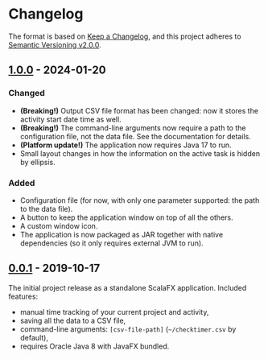 ﻿Changelog
=========

The format is based on [Keep a Changelog](https://keepachangelog.com/en/1.0.0/),
and this project adheres to [Semantic
Versioning v2.0.0](https://semver.org/spec/v2.0.0.html).

## [1.0.0] - 2024-01-20
### Changed
- **(Breaking!)** Output CSV file format has been changed: now it stores the activity start date time as well.
- **(Breaking!)** The command-line arguments now require a path to the configuration file, not the data file. See the documentation for details.
- **(Platform update!)** The application now requires Java 17 to run.
- Small layout changes in how the information on the active task is hidden by ellipsis.

### Added
- Configuration file (for now, with only one parameter supported: the path to the data file).
- A button to keep the application window on top of all the others.
- A custom window icon.
- The application is now packaged as JAR together with native dependencies (so it only requires external JVM to run).

## [0.0.1] - 2019-10-17
The initial project release as a standalone ScalaFX application. Included features:
- manual time tracking of your current project and activity,
- saving all the data to a CSV file,
- command-line arguments: `[csv-file-path]` (`~/checktimer.csv` by default),
- requires Oracle Java 8 with JavaFX bundled.

[0.0.1]: https://github.com/ForNeVeR/checktimer/releases/tag/0.0.1
[1.0.0]: https://github.com/ForNeVeR/checktimer/compare/0.0.1...v1.0.0
[Unreleased]: https://github.com/ForNeVeR/checktimer/compare/v1.0.0...HEAD
